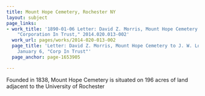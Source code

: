 ```yaml
---
title: Mount Hope Cemetery, Rochester NY
layout: subject
page_links:
- work_title: '1890-01-06 Letter: David Z. Morris, Mount Hope Cemetery to J. W. Lovering,
    "Corporation In Trust," 2014.020.013-002'
  work_url: pages/works/2014-020-013-002
  page_title: 'Letter: David Z. Morris, Mount Hope Cemetery to J. W. Lovering, 1890
    January 6, "Corp In Trust"'
  page_anchor: page-1653905

---
```

<p>Founded in 1838, Mount Hope Cemetery is situated on 196 acres of land adjacent to the University of Rochester </p>